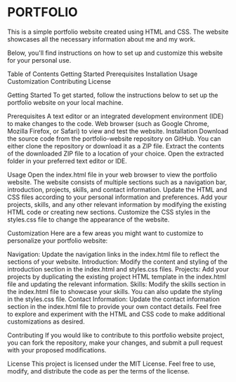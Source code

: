 # PORTFOLIO

This is a simple portfolio website created using HTML and CSS.
The website showcases all the necessary information about me and my work.


Below, you'll find instructions on how to set up and customize this website for your personal use.

Table of Contents
Getting Started
Prerequisites
Installation
Usage
Customization
Contributing
License


Getting Started
To get started, follow the instructions below to set up the portfolio website on your local machine.

Prerequisites
A text editor or an integrated development environment (IDE) to make changes to the code.
Web browser (such as Google Chrome, Mozilla Firefox, or Safari) to view and test the website.
Installation
Download the source code from the portfolio-website repository on GitHub. You can either clone the repository or download it as a ZIP file.
Extract the contents of the downloaded ZIP file to a location of your choice.
Open the extracted folder in your preferred text editor or IDE.


Usage
Open the index.html file in your web browser to view the portfolio website.
The website consists of multiple sections such as a navigation bar, introduction, projects, skills, and contact information.
Update the HTML and CSS files according to your personal information and preferences.
Add your projects, skills, and any other relevant information by modifying the existing HTML code or creating new sections.
Customize the CSS styles in the styles.css file to change the appearance of the website.

Customization
Here are a few areas you might want to customize to personalize your portfolio website:


Navigation: Update the navigation links in the index.html file to reflect the sections of your website.
Introduction: Modify the content and styling of the introduction section in the index.html and styles.css files.
Projects: Add your projects by duplicating the existing project HTML template in the index.html file and updating the relevant information.
Skills: Modify the skills section in the index.html file to showcase your skills. You can also update the styling in the styles.css file.
Contact Information: Update the contact information section in the index.html file to provide your own contact details.
Feel free to explore and experiment with the HTML and CSS code to make additional customizations as desired.

Contributing
If you would like to contribute to this portfolio website project, you can fork the repository, make your changes, and submit a pull request with your proposed modifications.

License
This project is licensed under the MIT License. Feel free to use, modify, and distribute the code as per the terms of the license.
